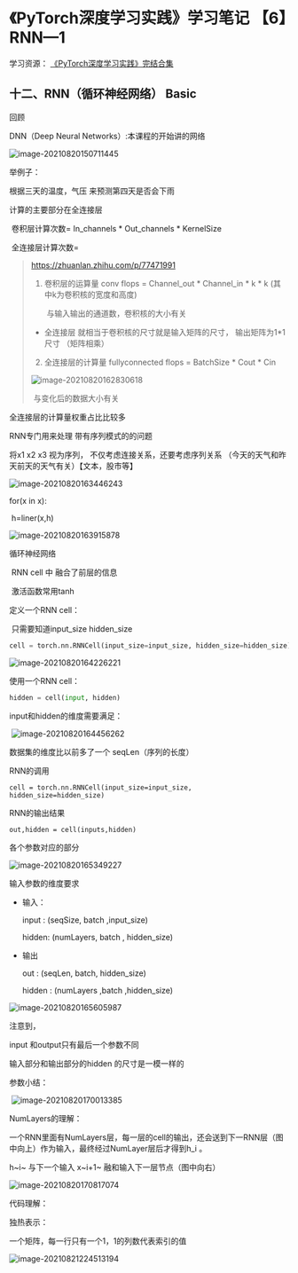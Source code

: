 # 《PyTorch深度学习实践》学习笔记 【6】RNN—1

学习资源：
[《PyTorch深度学习实践》完结合集](https://www.bilibili.com/video/BV1Y7411d7Ys?p=2)

## 十二、RNN（循环神经网络） Basic

回顾

DNN（Deep Neural Networks）:本课程的开始讲的网络

![image-20210820150711445](https://gitee.com/pinboy/typora-image/raw/master/img/202108201507543.png)



举例子：

根据三天的温度，气压 来预测第四天是否会下雨

计算的主要部分在全连接层

​	卷积层计算次数= In_channels * Out_channels * KernelSize

​	全连接层计算次数= 

> https://zhuanlan.zhihu.com/p/77471991
>
> 1. 卷积层的运算量 conv flops = Channel_out * Channel_in * k * k    (其中k为卷积核的宽度和高度)
>
>    ​		与输入输出的通道数，卷积核的大小有关
>
> 
>
> - 全连接层 就相当于卷积核的尺寸就是输入矩阵的尺寸， 输出矩阵为1*1尺寸  （矩阵相乘）
>
> 2. 全连接层的计算量 fullyconnected flops = BatchSize * Cout * Cin
>
> ![image-20210820162830618](https://gitee.com/pinboy/typora-image/raw/master/img/202108201628691.png)
>
> ​	与变化后的数据大小有关

全连接层的计算量权重占比比较多







RNN专门用来处理 带有序列模式的的问题

将x1 x2 x3 视为序列， 不仅考虑连接关系，还要考虑序列关系	（今天的天气和昨天前天的天气有关）【文本，股市等】





![image-20210820163446243](https://gitee.com/pinboy/typora-image/raw/master/img/202108201634312.png)

for(x in x):

​	h=liner(x,h)





![image-20210820163915878](https://gitee.com/pinboy/typora-image/raw/master/img/202108201639949.png)

循环神经网络

​	RNN cell 中 融合了前层的信息

​	激活函数常用tanh





定义一个RNN cell：

​		只需要知道input_size hidden_size

```python
cell = torch.nn.RNNCell(input_size=input_size, hidden_size=hidden_size)
```

![image-20210820164226221](https://gitee.com/pinboy/typora-image/raw/master/img/202108201642301.png)

使用一个RNN cell：

```python
hidden = cell(input, hidden)
```

input和hidden的维度需要满足：



  

​	![image-20210820164456262](https://gitee.com/pinboy/typora-image/raw/master/img/202108201644318.png)







数据集的维度比以前多了一个 seqLen（序列的长度）







RNN的调用

```
cell = torch.nn.RNNCell(input_size=input_size, hidden_size=hidden_size)
```

RNN的输出结果

```
out,hidden = cell(inputs,hidden)
```

各个参数对应的部分

![image-20210820165349227](https://gitee.com/pinboy/typora-image/raw/master/img/202108201653282.png)

输入参数的维度要求

- 输入：

  input : (seqSize, batch ,input_size)

  hidden: (numLayers, batch , hidden_size)

- 输出

  out : (seqLen, batch, hidden_size)

  hidden : (numLayers ,batch ,hidden_size)

![image-20210820165605987](https://gitee.com/pinboy/typora-image/raw/master/img/202108201656051.png)

注意到，

input 和output只有最后一个参数不同

输入部分和输出部分的hidden 的尺寸是一模一样的



参数小结：

​	![image-20210820170013385](https://gitee.com/pinboy/typora-image/raw/master/img/202108201700457.png)



NumLayers的理解：

一个RNN里面有NumLayers层，每一层的cell的输出，还会送到下一RNN层（图中向上）作为输入，最终经过NumLayer层后才得到h_i 。    

h~i~ 与下一个输入 x~i+1~  融和输入下一层节点（图中向右）

![image-20210820170817074](https://gitee.com/pinboy/typora-image/raw/master/img/202108201708156.png)

 



代码理解：





独热表示：

一个矩阵，每一行只有一个1，1的列数代表索引的值

![image-20210821224513194](https://gitee.com/pinboy/typora-image/raw/master/img/202108212245271.png)
